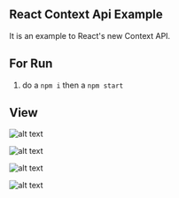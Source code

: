## React Context Api Example

It is an example to React's new Context API.

## For Run

1. do a `npm i` then a `npm start`

## View

![alt text](https://i.imgur.com/Mfvb1Np.png)

![alt text](https://i.imgur.com/WShma0S.png)

![alt text](https://i.imgur.com/0kyN5ed.png)

![alt text](https://i.imgur.com/ciERdEP.png)